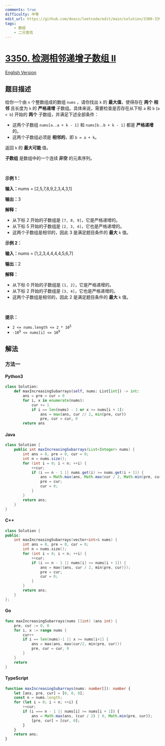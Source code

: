 ```yaml
---
comments: true
difficulty: 中等
edit_url: https://github.com/doocs/leetcode/edit/main/solution/3300-3399/3350.Adjacent%20Increasing%20Subarrays%20Detection%20II/README.md
tags:
    - 数组
    - 二分查找
---
```


<!-- problem:start -->

# [3350. 检测相邻递增子数组 II](https://leetcode.cn/problems/adjacent-increasing-subarrays-detection-ii)

[English Version](/solution/3300-3399/3350.Adjacent%20Increasing%20Subarrays%20Detection%20II/README_EN.md)

## 题目描述

<!-- description:start -->

<p>给你一个由 <code>n</code> 个整数组成的数组 <code>nums</code> ，请你找出 <code>k</code> 的 <strong>最大值</strong>，使得存在 <strong>两个</strong> <strong>相邻</strong> 且长度为 <code>k</code> 的 <strong>严格递增</strong> <span data-keyword="subarray-nonempty">子数组</span>。具体来说，需要检查是否存在从下标 <code>a</code> 和 <code>b</code> (<code>a &lt; b</code>) 开始的 <strong>两个</strong> 子数组，并满足下述全部条件：</p>

<ul>
	<li>这两个子数组 <code>nums[a..a + k - 1]</code> 和 <code>nums[b..b + k - 1]</code> 都是 <strong>严格递增</strong> 的。</li>
	<li>这两个子数组必须是 <strong>相邻的</strong>，即 <code>b = a + k</code>。</li>
</ul>

<p>返回 <code>k</code> 的 <strong>最大可能 </strong>值。</p>

<p><strong>子数组</strong> 是数组中的一个连续<b> 非空</b> 的元素序列。</p>

<p>&nbsp;</p>

<p><strong class="example">示例 1：</strong></p>

<div class="example-block">
<p><strong>输入：</strong><span class="example-io">nums = [2,5,7,8,9,2,3,4,3,1]</span></p>

<p><strong>输出：</strong><span class="example-io">3</span></p>

<p><strong>解释：</strong></p>

<ul>
	<li>从下标 2 开始的子数组是 <code>[7, 8, 9]</code>，它是严格递增的。</li>
	<li>从下标 5 开始的子数组是 <code>[2, 3, 4]</code>，它也是严格递增的。</li>
	<li>这两个子数组是相邻的，因此 3 是满足题目条件的 <strong>最大</strong> <code>k</code> 值。</li>
</ul>
</div>

<p><strong class="example">示例 2：</strong></p>

<div class="example-block">
<p><strong>输入：</strong><span class="example-io">nums = [1,2,3,4,4,4,4,5,6,7]</span></p>

<p><strong>输出：</strong><span class="example-io">2</span></p>

<p><strong>解释：</strong></p>

<ul>
	<li>从下标 0 开始的子数组是 <code>[1, 2]</code>，它是严格递增的。</li>
	<li>从下标 2 开始的子数组是 <code>[3, 4]</code>，它也是严格递增的。</li>
	<li>这两个子数组是相邻的，因此 2 是满足题目条件的 <strong>最大</strong> <code>k</code> 值。</li>
</ul>
</div>

<p>&nbsp;</p>

<p><strong>提示：</strong></p>

<ul>
	<li><code>2 &lt;= nums.length &lt;= 2 * 10<sup>5</sup></code></li>
	<li><code>-10<sup>9</sup> &lt;= nums[i] &lt;= 10<sup>9</sup></code></li>
</ul>

<!-- description:end -->

## 解法

<!-- solution:start -->

### 方法一

<!-- tabs:start -->

#### Python3

```python
class Solution:
    def maxIncreasingSubarrays(self, nums: List[int]) -> int:
        ans = pre = cur = 0
        for i, x in enumerate(nums):
            cur += 1
            if i == len(nums) - 1 or x >= nums[i + 1]:
                ans = max(ans, cur // 2, min(pre, cur))
                pre, cur = cur, 0
        return ans
```

#### Java

```java
class Solution {
    public int maxIncreasingSubarrays(List<Integer> nums) {
        int ans = 0, pre = 0, cur = 0;
        int n = nums.size();
        for (int i = 0; i < n; ++i) {
            ++cur;
            if (i == n - 1 || nums.get(i) >= nums.get(i + 1)) {
                ans = Math.max(ans, Math.max(cur / 2, Math.min(pre, cur)));
                pre = cur;
                cur = 0;
            }
        }
        return ans;
    }
}
```

#### C++

```cpp
class Solution {
public:
    int maxIncreasingSubarrays(vector<int>& nums) {
        int ans = 0, pre = 0, cur = 0;
        int n = nums.size();
        for (int i = 0; i < n; ++i) {
            ++cur;
            if (i == n - 1 || nums[i] >= nums[i + 1]) {
                ans = max({ans, cur / 2, min(pre, cur)});
                pre = cur;
                cur = 0;
            }
        }
        return ans;
    }
};
```

#### Go

```go
func maxIncreasingSubarrays(nums []int) (ans int) {
	pre, cur := 0, 0
	for i, x := range nums {
		cur++
		if i == len(nums)-1 || x >= nums[i+1] {
			ans = max(ans, max(cur/2, min(pre, cur)))
			pre, cur = cur, 0
		}
	}
	return
}
```

#### TypeScript

```ts
function maxIncreasingSubarrays(nums: number[]): number {
    let [ans, pre, cur] = [0, 0, 0];
    const n = nums.length;
    for (let i = 0; i < n; ++i) {
        ++cur;
        if (i === n - 1 || nums[i] >= nums[i + 1]) {
            ans = Math.max(ans, (cur / 2) | 0, Math.min(pre, cur));
            [pre, cur] = [cur, 0];
        }
    }
    return ans;
}
```

<!-- tabs:end -->

<!-- solution:end -->

<!-- problem:end -->
